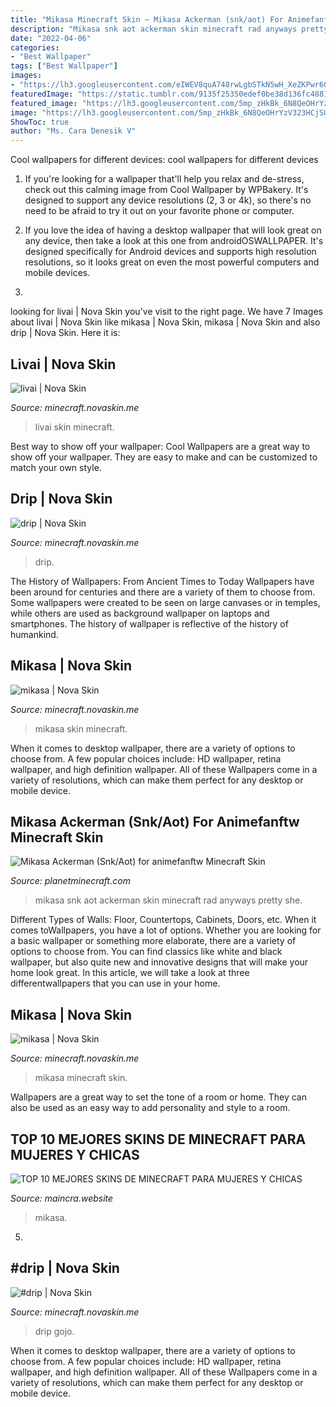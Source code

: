 ```yaml
---
title: "Mikasa Minecraft Skin ~ Mikasa Ackerman (snk/aot) For Animefanftw Minecraft Skin"
description: "Mikasa snk aot ackerman skin minecraft rad anyways pretty she"
date: "2022-04-06"
categories:
- "Best Wallpaper"
tags: ["Best Wallpaper"]
images:
- "https://lh3.googleusercontent.com/eIWEV8quA748rwLgbSTkN5wH_XeZKPwr60QY1dOxu4B81hemGMGIHhAMF8TARHuVgBipNpqrKDU_eHzci23Jk6mG0OI3u3vp5xQ=s400"
featuredImage: "https://static.tumblr.com/9135f25350edef0be38d136fc488135d/5wo3t3u/gIKmsa752/tumblr_static_tumblr_msa0jxvban1rhopoxo1_500.gif"
featured_image: "https://lh3.googleusercontent.com/5mp_zHkBk_6N8QeOHrYzV323HCjSUyn2DJFvvKDtCtBjFFCcKyYhTpIj0Jr7OC_odHFZ-XxeXRA4re6SqrFtm9A7JN7KXnjGzKx8=s400"
image: "https://lh3.googleusercontent.com/5mp_zHkBk_6N8QeOHrYzV323HCjSUyn2DJFvvKDtCtBjFFCcKyYhTpIj0Jr7OC_odHFZ-XxeXRA4re6SqrFtm9A7JN7KXnjGzKx8=s400"
ShowToc: true
author: "Ms. Cara Denesik V"
---
```



Cool wallpapers for different devices:
cool wallpapers for different devices 

1. If you're looking for a wallpaper that'll help you relax and de-stress, check out this calming image from Cool Wallpaper by WPBakery. It's designed to support any device resolutions (2, 3 or 4k), so there's no need to be afraid to try it out on your favorite phone or computer.

2. If you love the idea of having a desktop wallpaper that will look great on any device, then take a look at this one from androidOSWALLPAPER. It's designed specifically for Android devices and supports high resolution resolutions, so it looks great on even the most powerful computers and mobile devices.

3.

	

		
looking for livai | Nova Skin you've visit to the right page. We have 7 Images about livai | Nova Skin like mikasa | Nova Skin, mikasa | Nova Skin and also drip | Nova Skin. Here it is:
		
    
## Livai | Nova Skin

<img loading=lazy src="https://lh3.googleusercontent.com/N_gfIVDCxVowZ0Mm_rG_nc2pVxqTpaijKZkoCV4PhnaadN7PJLX8Se2cIuJN7twlOgul_6VknpKwPByz4VZH9Qwfavc9z1mjUOY=s400" onerror="this.onerror=null;this.src='https://tse4.mm.bing.net/th?id=OIP.3O77sKLxg8uxVDzBsmOLSQAAAA&amp;pid=15.1';" alt="livai | Nova Skin">

_Source: minecraft.novaskin.me_

>livai skin minecraft. 

	

Best way to show off your wallpaper:
Cool Wallpapers are a great way to show off your wallpaper. They are easy to make and can be customized to match your own style.

    
## Drip | Nova Skin

<img loading=lazy src="https://lh3.googleusercontent.com/eIWEV8quA748rwLgbSTkN5wH_XeZKPwr60QY1dOxu4B81hemGMGIHhAMF8TARHuVgBipNpqrKDU_eHzci23Jk6mG0OI3u3vp5xQ=s400" onerror="this.onerror=null;this.src='https://tse4.mm.bing.net/th?id=OIP.VExUrwgeHn18Ge9oJ0IoxwAAAA&amp;pid=15.1';" alt="drip | Nova Skin">

_Source: minecraft.novaskin.me_

>drip. 

	

The History of Wallpapers: From Ancient Times to Today
Wallpapers have been around for centuries and there are a variety of them to choose from. Some wallpapers were created to be seen on large canvases or in temples, while others are used as background wallpaper on laptops and smartphones. The history of wallpaper is reflective of the history of humankind.

    
## Mikasa | Nova Skin

<img loading=lazy src="https://lh3.googleusercontent.com/U28sZ6uvhtwBOkIet_ZV7OrK45Lht_hPwOROmtyGiKDW0CWeizqgYudlHIE9bjGxmF6x1Q2oBKx2SKSi7fuYtg=s400" onerror="this.onerror=null;this.src='https://tse2.mm.bing.net/th?id=OIP.VkR_bfqXWXqVJksxACOpmwAAAA&amp;pid=15.1';" alt="mikasa | Nova Skin">

_Source: minecraft.novaskin.me_

>mikasa skin minecraft. 

	

When it comes to desktop wallpaper, there are a variety of options to choose from. A few popular choices include: HD wallpaper, retina wallpaper, and high definition wallpaper. All of these Wallpapers come in a variety of resolutions, which can make them perfect for any desktop or mobile device. 

    
## Mikasa Ackerman (Snk/Aot) For Animefanftw Minecraft Skin

<img loading=lazy src="https://static.tumblr.com/9135f25350edef0be38d136fc488135d/5wo3t3u/gIKmsa752/tumblr_static_tumblr_msa0jxvban1rhopoxo1_500.gif" onerror="this.onerror=null;this.src='https://tse4.mm.bing.net/th?id=OIP.B5x44LPzcM-PAwNyFzV3UgHaD6&amp;pid=15.1';" alt="Mikasa Ackerman (Snk/Aot) for animefanftw Minecraft Skin">

_Source: planetminecraft.com_

>mikasa snk aot ackerman skin minecraft rad anyways pretty she. 

	

Different Types of Walls: Floor, Countertops, Cabinets, Doors, etc.
When it comes toWallpapers, you have a lot of options. Whether you are looking for a basic wallpaper or something more elaborate, there are a variety of options to choose from. You can find classics like white and black wallpaper, but also quite new and innovative designs that will make your home look great. In this article, we will take a look at three differentwallpapers that you can use in your home.

    
## Mikasa | Nova Skin

<img loading=lazy src="https://lh3.googleusercontent.com/-JEwqr98NwrXIdx33AgfpSs8DMf4BCLZBAFREEgaMEKRVbLZswFuzzH0_UGca26A88Asexe6sdCLughs-IdH=s400" onerror="this.onerror=null;this.src='https://tse4.mm.bing.net/th?id=OIP.WGHDzGQVCTgY-gK1vvHQwAAAAA&amp;pid=15.1';" alt="mikasa | Nova Skin">

_Source: minecraft.novaskin.me_

>mikasa minecraft skin. 

	

Wallpapers are a great way to set the tone of a room or home. They can also be used as an easy way to add personality and style to a room.

    
## TOP 10 MEJORES SKINS DE MINECRAFT PARA MUJERES Y CHICAS

<img loading=lazy src="https://www.maincra.website/wp-content/uploads/Mikasa-–-Shingeki-no-Kyojin.jpg" onerror="this.onerror=null;this.src='https://tse4.mm.bing.net/th?id=OIP.hBgOFatYRN7hec0gIdDl_QHaD7&amp;pid=15.1';" alt="TOP 10 MEJORES SKINS DE MINECRAFT PARA MUJERES Y CHICAS">

_Source: maincra.website_

>mikasa. 

	

5.

    
## #drip | Nova Skin

<img loading=lazy src="https://lh3.googleusercontent.com/5mp_zHkBk_6N8QeOHrYzV323HCjSUyn2DJFvvKDtCtBjFFCcKyYhTpIj0Jr7OC_odHFZ-XxeXRA4re6SqrFtm9A7JN7KXnjGzKx8=s400" onerror="this.onerror=null;this.src='https://tse4.mm.bing.net/th?id=OIP.jvA5oGfL_rmdkg_2dKNlKgAAAA&amp;pid=15.1';" alt="#drip | Nova Skin">

_Source: minecraft.novaskin.me_

>drip gojo. 

	

When it comes to desktop wallpaper, there are a variety of options to choose from. A few popular choices include: HD wallpaper, retina wallpaper, and high definition wallpaper. All of these Wallpapers come in a variety of resolutions, which can make them perfect for any desktop or mobile device. 

